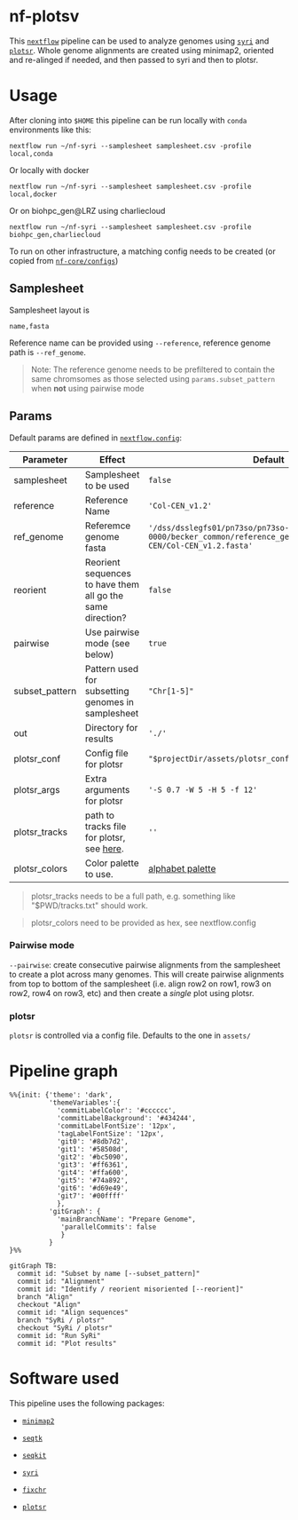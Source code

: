 # nf-plotsv

This [`nextflow`](https://nextflow.io) pipeline can be used to analyze genomes using [`syri`](https://schneebergerlab.github.io/syri/) and [`plotsr`](https://github.com/schneebergerlab/plotsr/). Whole genome alignments are created using minimap2, oriented and re-alinged if needed, and then passed to syri and then to plotsr.


# Usage

After cloning into `$HOME` this pipeline can be run locally with `conda` environments like this:

```
nextflow run ~/nf-syri --samplesheet samplesheet.csv -profile local,conda
```

Or locally with docker

```
nextflow run ~/nf-syri --samplesheet samplesheet.csv -profile local,docker
```

Or on biohpc_gen@LRZ using charliecloud

```
nextflow run ~/nf-syri --samplesheet samplesheet.csv -profile biohpc_gen,charliecloud
```

To run on other infrastructure, a matching config needs to be created (or copied from [`nf-core/configs`](https://github.com/nf-core/configs/tree/master/conf))

## Samplesheet

Samplesheet layout is 

```
name,fasta
```

Reference name can be provided using `--reference`, reference genome path is `--ref_genome`.
> Note: The reference genome needs to be prefiltered to contain the same chromsomes as those selected using `params.subset_pattern` when **not** using pairwise mode

## Params

Default params are defined in [`nextflow.config`](nextflow.config):

| Parameter | Effect | Default |
|  ---  |  ---   |   ---   |
| samplesheet | Samplesheet to be used | `false` |
| reference  | Reference Name | `'Col-CEN_v1.2'` |
| ref_genome | Referemce genome fasta | `'/dss/dsslegfs01/pn73so/pn73so-dss-0000/becker_common/reference_genomes/Arabidopsis/Col-CEN/Col-CEN_v1.2.fasta'` |
| reorient | Reorient sequences to have them all go the same direction? | `false` |
| pairwise | Use pairwise mode (see below) | `true` |
| subset_pattern | Pattern used for subsetting genomes in samplesheet | `"Chr[1-5]"` |
| out | Directory for results | `'./'` |
| plotsr_conf | Config file for plotsr | `"$projectDir/assets/plotsr_config.conf"` |
| plotsr_args | Extra arguments for plotsr | `'-S 0.7 -W 5 -H 5 -f 12'` |
| plotsr_tracks | path to tracks file for plotsr, see [here](https://github.com/schneebergerlab/plotsr/blob/master/README.md#visualising-tracks). | `''` |
| plotsr_colors | Color palette to use. | [alphabet palette](https://kwstat.github.io/pals/reference/discrete.html) |


> plotsr_tracks needs to be a full path, e.g. something like "$PWD/tracks.txt" should work.

> plotsr_colors need to be provided as hex, see nextflow.config

### Pairwise mode

`--pairwise`: create consecutive pairwise alignments from the samplesheet to create a plot across many genomes.
This will create pairwise alignments from top to bottom of the samplesheet (i.e. align row2 on row1, row3 on row2, row4 on row3, etc) and then create a _single_ plot using plotsr.

### plotsr

`plotsr` is controlled via a config file. Defaults to the one in `assets/`

# Pipeline graph

```mermaid
%%{init: {'theme': 'dark',
          'themeVariables':{
            'commitLabelColor': '#cccccc',
            'commitLabelBackground': '#434244',
            'commitLabelFontSize': '12px',
            'tagLabelFontSize': '12px',
            'git0': '#8db7d2',
            'git1': '#58508d',
            'git2': '#bc5090',
            'git3': '#ff6361',
            'git4': '#ffa600',
            'git5': '#74a892',
            'git6': '#d69e49',
            'git7': '#00ffff'
            },
          'gitGraph': {
            'mainBranchName': "Prepare Genome",
             'parallelCommits': false
             } 
          }
}%%

gitGraph TB:
  commit id: "Subset by name [--subset_pattern]"
  commit id: "Alignment"
  commit id: "Identify / reorient misoriented [--reorient]"
  branch "Align"
  checkout "Align"
  commit id: "Align sequences"
  branch "SyRi / plotsr"
  checkout "SyRi / plotsr"
  commit id: "Run SyRi"
  commit id: "Plot results"
```

# Software used

This pipeline uses the following packages:

 - [`minimap2`](https://github.com/lh3/minimap2)

 - [`seqtk`](https://github.com/lh3/seqtk)

 - [`seqkit`](https://bioinf.shenwei.me/seqkit/)

 - [`syri`](https://schneebergerlab.github.io/syri/)
 
 - [`fixchr`](https://github.com/schneebergerlab/fixchr)

 - [`plotsr`](https://github.com/schneebergerlab/plotsr)
